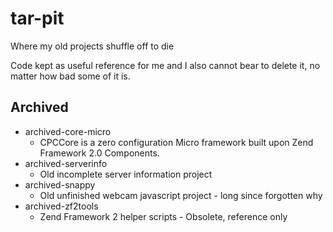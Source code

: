 # tar-pit
Where my old projects shuffle off to die  

Code kept as useful reference for me and I also cannot bear to delete it, no matter how bad some of it is.

## Archived
* archived-core-micro
  - CPCCore is a zero configuration Micro framework built upon Zend Framework 2.0 Components.
* archived-serverinfo
  - Old incomplete server information project
* archived-snappy
  - Old unfinished webcam javascript project - long since forgotten why
* archived-zf2tools
  - Zend Framework 2 helper scripts - Obsolete, reference only
